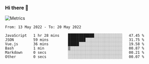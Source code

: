 ### Hi there 👋

![Metrics](https://github.com/radoapx/radoapx/blob/main/github-metrics.svg)

<!--START_SECTION:waka-->

```text
From: 13 May 2022 - To: 20 May 2022

JavaScript   1 hr 28 mins    ████████████░░░░░░░░░░░░░   47.45 %
JSON         59 mins         ████████░░░░░░░░░░░░░░░░░   31.75 %
Vue.js       36 mins         █████░░░░░░░░░░░░░░░░░░░░   19.58 %
Bash         1 min           ▒░░░░░░░░░░░░░░░░░░░░░░░░   00.87 %
Markdown     0 secs          ░░░░░░░░░░░░░░░░░░░░░░░░░   00.21 %
Other        0 secs          ░░░░░░░░░░░░░░░░░░░░░░░░░   00.07 %
```

<!--END_SECTION:waka-->

<!--
**radoapx/radoapx** is a ✨ _special_ ✨ repository because its `README.md` (this file) appears on your GitHub profile.

Here are some ideas to get you started:

- 🔭 I’m currently working on ...
- 🌱 I’m currently learning ...
- 👯 I’m looking to collaborate on ...
- 🤔 I’m looking for help with ...
- 💬 Ask me about ...
- 📫 How to reach me: ...
- 😄 Pronouns: ...
- ⚡ Fun fact: ...
-->
